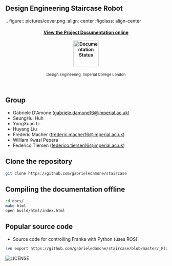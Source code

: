 ##  Design Engineering Staircase Robot

.. figure:: pictures/cover.png
    :align: center
    :figclass: align-center

<h4 align="center">
  <a href="http://staircase.readthedocs.io">View the Project Documentation online</a>
  <br><br>
  <img width="80" src="https://readthedocs.org/projects/staircase/badge/?version=latest" alt="Documentation Status">
</h4>

<p align="center">
	<sub>Design Engineering, Imperial College London</sub>
</p>
<br>


## Group

- Gabriele D'Amone (gabriele.damone16@imperial.ac.uk)
- SeungHui Huh 
- YongXuan Li
- Huyang Liu 
- Frederic Macher (frederic.macher16@imperial.ac.uk)
- William Kwasi Pepera 
- Federico Tiersen (federico.tiersen16@imperial.ac.uk)

## Clone the repository

```bash
git clone https://github.com/gabrieledamone/staircase
```

## Compiling the documentation offline

```bash
cd docs/
make html
open build/html/index.html
```

## Popular source code

* Source code for controlling Franka with Python (uses ROS)

```bash
svn export https://github.com/gabrieledamone/staircase/blob/master/_Planning/stairecaseReal.py
```


![LICENSE](CC4.0-BY.jpg)









